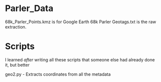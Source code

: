 # Parler_Data
68k_Parler_Points.kmz is for Google Earth
68k Parler Geotags.txt is the raw extraction.

# Scripts
I learned *after* writing all these scripts that someone else had already done it, but better

geo2.py - Extracts coordinates from all the metadata
